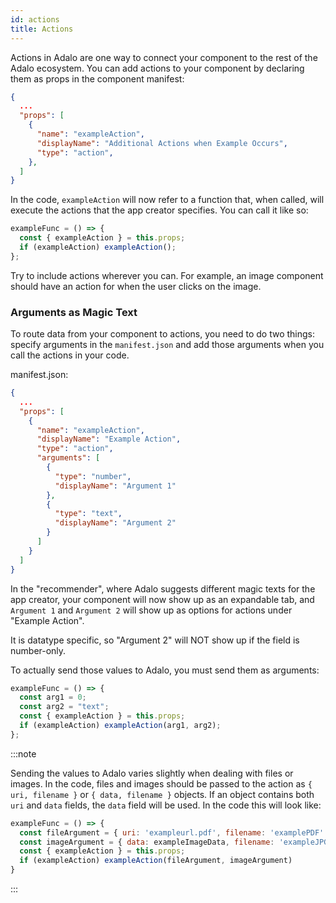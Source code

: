 ```yaml
---
id: actions
title: Actions
---
```


Actions in Adalo are one way to connect your component to the rest of the Adalo ecosystem. You can add actions to your component by declaring them as props in the component manifest:

```json
{
  ...
  "props": [
    {
      "name": "exampleAction",
      "displayName": "Additional Actions when Example Occurs",
      "type": "action",
    },
  ]
}
```

In the code, `exampleAction` will now refer to a function that, when called,
will execute the actions that the app creator specifies. You can call it like so:

```javascript
exampleFunc = () => {
  const { exampleAction } = this.props;
  if (exampleAction) exampleAction();
};
```

Try to include actions wherever you can. For example, an image component should have an action for when the user clicks on the image.

### Arguments as Magic Text

To route data from your component to actions, you need to do two things: specify
arguments in the `manifest.json` and add those arguments when you call the actions
in your code.

manifest.json:

```json
{
  ...
  "props": [
    {
      "name": "exampleAction",
      "displayName": "Example Action",
      "type": "action",
      "arguments": [
        {
          "type": "number",
          "displayName": "Argument 1"
        },
        {
          "type": "text",
          "displayName": "Argument 2"
        }
      ]
    }
  ]
}
```

In the "recommender", where Adalo suggests different magic texts for the app creator,
your component will now show up as an expandable tab, and `Argument 1` and `Argument 2`
will show up as options for actions under "Example Action".

It is datatype specific, so "Argument 2" will NOT show up if the field is number-only.

To actually send those values to Adalo, you must send them as arguments:

```javascript
exampleFunc = () => {
  const arg1 = 0;
  const arg2 = "text";
  const { exampleAction } = this.props;
  if (exampleAction) exampleAction(arg1, arg2);
};
```

:::note

Sending the values to Adalo varies slightly when dealing with files or images. In the code, files and images should be passed to the action as `{ uri, filename }` or `{ data, filename }` objects. If an object contains both `uri` and `data` fields, the `data` field will be used. In the code this will look like:

```javascript
exampleFunc = () => {
  const fileArgument = { uri: 'exampleurl.pdf', filename: 'examplePDF' }
  const imageArgument = { data: exampleImageData, filename: 'exampleJPG' }
  const { exampleAction } = this.props;
  if (exampleAction) exampleAction(fileArgument, imageArgument)
}
```

:::